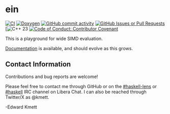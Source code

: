 # ein

<!--
SPDX-FileType: DOCUMENTATION
SPDX-FileCopyrightText: 2024 Edward Kmett <ekmett@gmail.com>
SPDX-License-Identifier: BSD-2-Clause OR Apache-2.0
-->

<!-- GITHUB
[TOC]
GITHUB -->

[![CI](https://github.com/ekmett/ein/actions/workflows/cmake.yml/badge.svg)](https://github.com/ekmett/ein/actions/workflows/cmake.yml)
[![Doxygen](https://img.shields.io/badge/docs-doxygen-blue.svg)](https://ekmett.github.io/ein/)
[![GitHub commit activity](https://img.shields.io/github/commit-activity/w/ekmett/ein)](https://github.com/ekmett/ein/activity)
[![GitHub Issues or Pull Requests](https://img.shields.io/github/issues/ekmett/ein)](https://github.com/ekmett/ein/issues)
[![C++ 23](https://img.shields.io/badge/c%2B%2B-23-blue)
[![Code of Conduct: Contributor Covenant](https://img.shields.io/badge/code_of_conduct-contributor_covenant-8a2be2)](https://github.com/EthicalSource/contributor_covenant)





This is a playground for wide SIMD evaluation.

[Documentation](https://ekmett.github.io/ein/) is available, and should evolve as this grows.

## Contact Information

Contributions and bug reports are welcome!

Please feel free to contact me through GitHub or on the [\#haskell-lens](https://web.libera.chat/#haskell-lens) or [\#haskell](https://web.libera.chat/#haskell) IRC channel on Libera Chat. I can also be reached through Twitter/X as \@kmett.

-Edward Kmett
